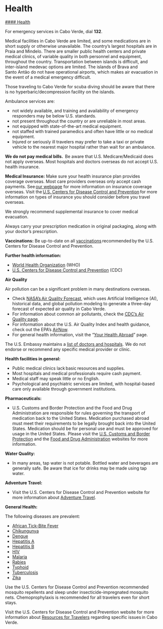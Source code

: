 # Health

[#### Health](javascript:void(0); "Health")

For emergency services in Cabo Verde, dial **132**.

Medical facilities in Cabo Verde are limited, and some medications are in short supply or otherwise unavailable. The country’s largest hospitals are in Praia and Mindelo. There are smaller public health centers and private medical clinics, of variable quality in both personnel and equipment, throughout the country. Transportation between islands is difficult, and inter-island medevac options are limited. The islands of Brava and Santo Antão do not have operational airports, which makes air evacuation in the event of a medical emergency difficult.

Those traveling to Cabo Verde for scuba diving should be aware that there is no hyperbaric/decompression facility on the islands.

Ambulance services are:

* not widely available, and training and availability of emergency responders may be below U.S. standards.
* not present throughout the country or are unreliable in most areas.
* not equipped with state-of-the-art medical equipment.
* not staffed with trained paramedics and often have little or no medical equipment.
* Injured or seriously ill travelers may prefer to take a taxi or private vehicle to the nearest major hospital rather than wait for an ambulance.

**We do not pay medical bills.**  Be aware that U.S. Medicare/Medicaid does not apply overseas. Most hospitals and doctors overseas do not accept U.S. health insurance.

**Medical Insurance:** Make sure your health insurance plan provides coverage overseas. Most care providers overseas only accept cash payments. See [our webpage](https://travel.state.gov/content/travel/en/international-travel/before-you-go/your-health-abroad/Insurance_Coverage_Overseas.html) for more information on insurance coverage overseas. Visit the [U.S. Centers for Disease Control and Prevention](https://travel.state.gov/content/travel/en/international-travel/International-Travel-Country-Information-Pages/CaboVerde.html#ExternalPopup) for more information on types of insurance you should consider before you travel overseas.

We strongly recommend supplemental insurance to cover medical evacuation.

Always carry your prescription medication in original packaging, along with your doctor’s prescription.

**Vaccinations:** Be up-to-date on all [vaccinations](https://travel.state.gov/content/travel/en/international-travel/International-Travel-Country-Information-Pages/CaboVerde.html#ExternalPopup) recommended by the U.S. Centers for Disease Control and Prevention.

**Further health information:**

* [World Health Organization](https://travel.state.gov/content/travel/en/international-travel/International-Travel-Country-Information-Pages/CaboVerde.html#ExternalPopup) (WHO)
* [U.S. Centers for Disease Control and Prevention](https://travel.state.gov/content/travel/en/international-travel/International-Travel-Country-Information-Pages/CaboVerde.html#ExternalPopup) (CDC)

**Air Quality**

Air pollution can be a significant problem in many destinations overseas.

* Check [NASA’s Air Quality Forecast](https://aeronet.gsfc.nasa.gov/new_web/aqforecast), which uses Artificial Intelligence (AI), historical data, and global pollution modeling to generate a three-day forecast of expected air quality in Cabo Verde.
* For information about common air pollutants, check the [CDC’s Air Quality page](https://www.cdc.gov/air-quality/pollutants/).
* For information about the U.S. Air Quality Index and health guidance, check out the EPA’s [AirNow](https://www.airnow.gov/aqi/aqi-basics/).
* For general health information, visit the “[Your Health Abroad](https://travel.state.gov/content/travel/en/international-travel/before-you-go/your-health-abroad.html)” page.

The U.S. Embassy maintains a [list of doctors and hospitals](https://cv.usembassy.gov/u-s-citizen-services-3/doctors/).  We do not endorse or recommend any specific medical provider or clinic.

**Health facilities in general:**

* Public medical clinics lack basic resources and supplies.
* Most hospitals and medical professionals require cash payment.
* Medical staff may speak little or no English.
* Psychological and psychiatric services are limited, with hospital-based care only available through government institutions.

**Pharmaceuticals:**

* U.S. Customs and Border Protection and the Food and Drug Administration are responsible for rules governing the transport of medication back to the United States. Medication purchased abroad must meet their requirements to be legally brought back into the United States.  Medication should be for personal use and must be approved for usage in the United States.  Please visit the [U.S. Customs and Border Protection](https://travel.state.gov/content/travel/en/international-travel/International-Travel-Country-Information-Pages/CaboVerde.html#ExternalPopup) and the [Food and Drug Administration](https://travel.state.gov/content/travel/en/international-travel/International-Travel-Country-Information-Pages/CaboVerde.html#ExternalPopup) websites for more information.

**Water Quality:**

* In many areas, tap water is not potable. Bottled water and beverages are generally safe.  Be aware that ice for drinks may be made using tap water.

**Adventure Travel:**

* Visit the U.S. Centers for Disease Control and Prevention website for more information about [Adventure Travel](https://travel.state.gov/content/travel/en/international-travel/International-Travel-Country-Information-Pages/CaboVerde.html#ExternalPopup).

**General Health:**

The following diseases are prevalent:

* [African Tick-Bite Fever](https://travel.state.gov/content/travel/en/international-travel/International-Travel-Country-Information-Pages/CaboVerde.html#ExternalPopup)
* [Chikungunya](https://travel.state.gov/content/travel/en/international-travel/International-Travel-Country-Information-Pages/CaboVerde.html#ExternalPopup)
* [Dengue](https://travel.state.gov/content/travel/en/international-travel/International-Travel-Country-Information-Pages/CaboVerde.html#ExternalPopup)
* [Hepatitis A](https://travel.state.gov/content/travel/en/international-travel/International-Travel-Country-Information-Pages/CaboVerde.html#ExternalPopup)
* [Hepatitis B](https://travel.state.gov/content/travel/en/international-travel/International-Travel-Country-Information-Pages/CaboVerde.html#ExternalPopup)
* [HIV](https://travel.state.gov/content/travel/en/international-travel/International-Travel-Country-Information-Pages/CaboVerde.html#ExternalPopup)
* [Malaria](https://travel.state.gov/content/travel/en/international-travel/International-Travel-Country-Information-Pages/CaboVerde.html#ExternalPopup)
* [Rabies](https://travel.state.gov/content/travel/en/international-travel/International-Travel-Country-Information-Pages/CaboVerde.html#ExternalPopup)
* [Typhoid](https://travel.state.gov/content/travel/en/international-travel/International-Travel-Country-Information-Pages/CaboVerde.html#ExternalPopup)
* [Tuberculosis](https://travel.state.gov/content/travel/en/international-travel/International-Travel-Country-Information-Pages/CaboVerde.html#ExternalPopup)
* [Zika](https://travel.state.gov/content/travel/en/international-travel/International-Travel-Country-Information-Pages/CaboVerde.html#ExternalPopup)

Use the U.S. Centers for Disease Control and Prevention recommended mosquito repellents and sleep under insecticide-impregnated mosquito nets.  Chemoprophylaxis is recommended for all travelers even for short stays.

Visit the U.S. Centers for Disease Control and Prevention website for more information about [Resources for Travelers](https://travel.state.gov/content/travel/en/international-travel/International-Travel-Country-Information-Pages/CaboVerde.html#ExternalPopup) regarding specific issues in Cabo Verde.
